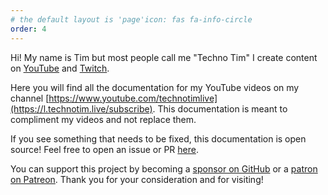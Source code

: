 ```yaml
---
# the default layout is 'page'icon: fas fa-info-circle
order: 4
---
```


Hi!  My name is Tim but most people call me "Techno Tim"  I create content on [YouTube](https://www.youtube.com/technotimlive) and [Twitch](https://twitch.tv/technotim).  

Here you will find all the documentation for my YouTube videos on my channel [https://www.youtube.com/technotimlive](https://l.technotim.live/subscribe).  This documentation is meant to compliment my videos and not replace them.

If you see something that needs to be fixed, this documentation is open source!  Feel free to open an issue or PR [here](https://github.com/techno-tim/techno-tim.github.io).

You can support this project by becoming a [sponsor on GitHub](https://github.com/sponsors/timothystewart6) or a [patron on Patreon](https://www.patreon.com/technotim).  Thank you for your consideration and for visiting!